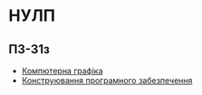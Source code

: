 # НУЛП

## ПЗ-31з
 - [Компютерна графіка](computer-graphics)
 - [Конструювання програмного забезпечення](software-construction)
